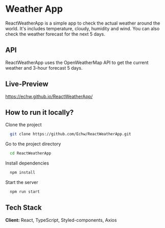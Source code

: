
# Weather App


ReactWeatherApp is a simple app to check the actual weather around the world. It's includes temperature, cloudy, humidity and wind. 
You can also check the weather forecast for the next 5 days.

## API

ReactWeatherApp uses the OpenWeatherMap API to get the current weather and 3-hour forecast 5 days. 


## Live-Preview

https://echw.github.io/ReactWeatherApp/




## How to run it locally?

Clone the project

```bash
  git clone https://github.com/Echw/ReactWeatherApp.git
```

Go to the project directory

```bash
  cd ReactWeatherApp
```

Install dependencies

```bash
  npm install
```

Start the server

```bash
  npm run start
```
    
## Tech Stack

**Client:** React, TypeScript, Styled-components, Axios



